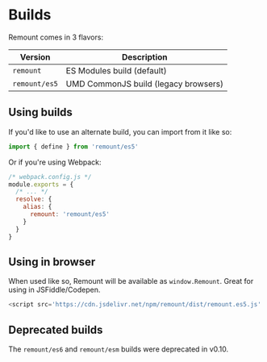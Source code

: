 # Builds

Remount comes in 3 flavors:

| Version       | Description                          |
| ------------- | ------------------------------------ |
| `remount`     | ES Modules build (default)           |
| `remount/es5` | UMD CommonJS build (legacy browsers) |

## Using builds

If you'd like to use an alternate build, you can import from it like so:

```js
import { define } from 'remount/es5'
```

Or if you're using Webpack:

```js
/* webpack.config.js */
module.exports = {
  /* ... */
  resolve: {
    alias: {
      remount: 'remount/es5'
    }
  }
}
```

## Using in browser

When used like so, Remount will be available as `window.Remount`. Great for using in JSFiddle/Codepen.

```js
<script src='https://cdn.jsdelivr.net/npm/remount/dist/remount.es5.js' />
```

## Deprecated builds

The `remount/es6` and `remount/esm` builds were deprecated in v0.10.
